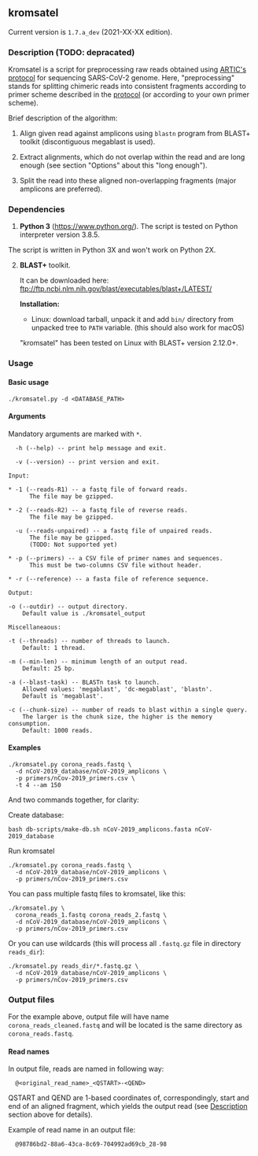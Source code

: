 ## kromsatel

Current version is `1.7.a_dev` (2021-XX-XX edition).

### Description (TODO: depracated)

Kromsatel is a script for preprocessing raw reads obtained using [ARTIC's protocol](https://artic.network/ncov-2019) for sequencing SARS-CoV-2 genome. Here, "preprocessing" stands for splitting chimeric reads into consistent fragments according to primer scheme described in the [protocol](https://artic.network/ncov-2019) (or according to your own primer scheme).

Brief description of the algorithm:

1. Align given read against amplicons using `blastn` program from BLAST+ toolkit (discontiguous megablast is used).

2. Extract alignments, which do not overlap within the read and are long enough (see section "Options" about this "long enough").

3. Split the read into these aligned non-overlapping fragments (major amplicons are preferred).

### Dependencies

1. **Python 3** (https://www.python.org/). The script is tested on Python interpreter version 3.8.5.

  The script is written in Python 3X and won't work on Python 2X.

2. **BLAST+** toolkit.

   It can be downloaded here: ftp://ftp.ncbi.nlm.nih.gov/blast/executables/blast+/LATEST/

   **Installation:**

   - Linux: download tarball, unpack it and add `bin/` directory from unpacked tree to `PATH` variable.
     (this should also work for macOS)

   "kromsatel" has been tested on Linux with BLAST+ version 2.12.0+.

### Usage

#### Basic usage

```
./kromsatel.py -d <DATABASE_PATH>
```

#### Arguments

Mandatory arguments are marked with `*`.

```
  -h (--help) -- print help message and exit.

  -v (--version) -- print version and exit.

Input:

* -1 (--reads-R1) -- a fastq file of forward reads.
      The file may be gzipped.

* -2 (--reads-R2) -- a fastq file of reverse reads.
      The file may be gzipped.

  -u (--reads-unpaired) -- a fastq file of unpaired reads.
      The file may be gzipped.
      (TODO: Not supported yet)

* -p (--primers) -- a CSV file of primer names and sequences.
      This must be two-columns CSV file without header.

* -r (--reference) -- a fasta file of reference sequence.

Output:

-o (--outdir) -- output directory.
    Default value is ./kromsatel_output

Miscellaneaous:

-t (--threads) -- number of threads to launch.
    Default: 1 thread.

-m (--min-len) -- minimum length of an output read.
    Default: 25 bp.

-a (--blast-task) -- BLASTn task to launch.
    Allowed values: 'megablast', 'dc-megablast', 'blastn'.
    Default is 'megablast'.

-c (--chunk-size) -- number of reads to blast within a single query.
    The larger is the chunk size, the higher is the memory consumption.
    Default: 1000 reads.
```

#### Examples
```
./kromsatel.py corona_reads.fastq \
  -d nCoV-2019_database/nCoV-2019_amplicons \
  -p primers/nCov-2019_primers.csv \
  -t 4 --am 150
```

And two commands together, for clarity:

Create database:

`bash db-scripts/make-db.sh nCoV-2019_amplicons.fasta nCoV-2019_database`

Run kromsatel

```
./kromsatel.py corona_reads.fastq \
  -d nCoV-2019_database/nCoV-2019_amplicons \
  -p primers/nCov-2019_primers.csv
```

You can pass multiple fastq files to kromsatel, like this:

```
./kromsatel.py \
  corona_reads_1.fastq corona_reads_2.fastq \
  -d nCoV-2019_database/nCoV-2019_amplicons \
  -p primers/nCov-2019_primers.csv
```

Or you can use wildcards (this will process all `.fastq.gz` file in directory `reads_dir`):

```
./kromsatel.py reads_dir/*.fastq.gz \
  -d nCoV-2019_database/nCoV-2019_amplicons \
  -p primers/nCov-2019_primers.csv
```

### Output files

For the example above, output file will have name `corona_reads_cleaned.fastq` and will be located is the same directory as `corona_reads.fastq`.

#### Read names

In output file, reads are named in following way:

```
  @<original_read_name>_<QSTART>-<QEND>
```

QSTART and QEND are 1-based coordinates of, correspondingly, start and end of an aligned fragment, which yields the output read (see [Description](#Description) section above for details).

Example of read name in an output file:
```
  @98786bd2-88a6-43ca-8c69-704992ad69cb_28-98
```
